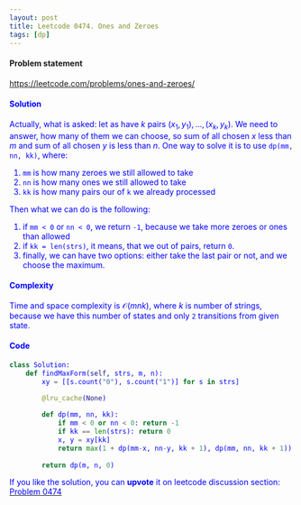 ```yaml
---
layout: post
title: Leetcode 0474. Ones and Zeroes
tags: [dp]
---
```


#### Problem statement

<a href="https://leetcode.com/problems/ones-and-zeroes/"> <font color = blue>https://leetcode.com/problems/ones-and-zeroes/

#### Solution

Actually, what is asked: let as have $k$ pairs $(x_1, y_1), \dots , (x_k, y_k)$. We need to answer, how many of them we can choose, so sum of all chosen $x$ less than $m$ and sum of all chosen $y$ is less than $n$.
One way to solve it is to use `dp(mm, nn, kk)`, where:
1. `mm` is how many zeroes we still allowed to take
2. `nn` is how many ones we still allowed to take
3. `kk` is how many pairs our of `k` we already processed

Then what we can do is the following:
1. if `mm < 0` or `nn < 0`, we return `-1`, because we take more zeroes or ones than allowed
2. if `kk = len(strs)`, it means, that we out of pairs, return `0`.
3. finally, we can have two options: either take the last pair or not, and we choose the maximum. 

#### Complexity
Time and space complexity is $\mathcal{O}(mnk)$, where $k$ is number of strings, because we have this number of states and only `2` transitions from given state.

#### Code
```python
class Solution:
    def findMaxForm(self, strs, m, n):
        xy = [[s.count("0"), s.count("1")] for s in strs]

        @lru_cache(None)
        
        def dp(mm, nn, kk):
            if mm < 0 or nn < 0: return -1
            if kk == len(strs): return 0
            x, y = xy[kk]
            return max(1 + dp(mm-x, nn-y, kk + 1), dp(mm, nn, kk + 1))
        
        return dp(m, n, 0)
```

If you like the solution, you can **upvote** it on leetcode discussion section:
<a href="https://leetcode.com/problems/ones-and-zeroes/discuss/1138534/Python-short-dp-explained"> <font color = blue>Problem 0474
